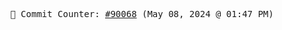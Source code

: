 <p align="center">
    <samp>
        📮 Commit Counter: <a href="https://github.com/Javascript-void0/Javascript-void0/commits/main">#90068</a> (May 08, 2024 @ 01:47 PM)
    </samp>
</p>